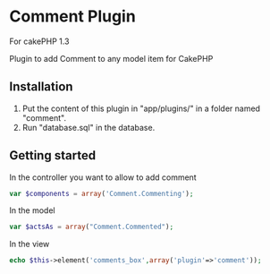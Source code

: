 # Comment Plugin

For cakePHP 1.3

Plugin to add Comment to any model item for CakePHP

## Installation

1. Put the content of this plugin in "app/plugins/" in a folder named "comment".
2. Run "database.sql" in the database.

## Getting started

In the controller you want to allow to add comment

```php
var $components = array('Comment.Commenting');
```

In the model

```php
var $actsAs = array("Comment.Commented");
```

In the view

```php
echo $this->element('comments_box',array('plugin'=>'comment'));
```
